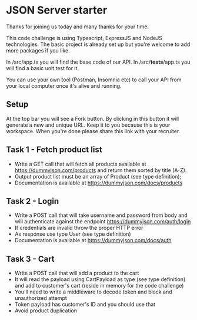# JSON Server starter

Thanks for joining us today and many thanks for your time.

This code challenge is using Typescript, ExpressJS and NodeJS technologies. The basic project is already set up but you're welcome to add more packages if you like.

In /src/app.ts you will find the base code of our API. In /src/**tests**/app.ts you will find a basic unit test for it.

You can use your own tool (Postman, Insomnia etc) to call your API from your local computer once it's alive and running.

## Setup

At the top bar you will see a Fork button. By clicking in this button it will generate a new and unique URL. Keep it to you because this is your workspace. When you're done please share this link with your recruiter.

## Task 1 - Fetch product list

- Write a GET call that will fetch all products available at https://dummyjson.com/products and return them sorted by title (A-Z).
- Output product list must be an array of Product (see type definition);
- Documentation is available at https://dummyjson.com/docs/products

## Task 2 - Login

- Write a POST call that will take username and password from body and will authenticate against the endpoint https://dummyjson.com/auth/login
- If credentials are invalid throw the proper HTTP error
- As response use type User (see type definition)
- Documentation is available at https://dummyjson.com/docs/auth

## Task 3 - Cart

- Write a POST call that will add a product to the cart
- It will read the payload using CartPayload as type (see type definition) and add to customer's cart (reside in memory for the code challenge)
- You'll need to write a middleware to decode token and block and unauthorized attempt
- Token payload has customer's ID and you should use that
- Avoid product duplication
